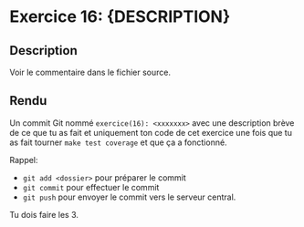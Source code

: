 # Exercice 16: {DESCRIPTION}

## Description

Voir le commentaire dans le fichier source.

## Rendu

Un commit Git nommé `exercice(16): <xxxxxxx>` avec une description brève de ce que tu as fait et uniquement ton code de cet exercice une fois que tu as fait tourner `make test coverage` et que ça a fonctionné.

Rappel:

- `git add <dossier>` pour préparer le commit
- `git commit` pour effectuer le commit
- `git push` pour envoyer le commit vers le serveur central.

Tu dois faire les 3.